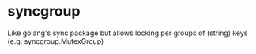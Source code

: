 # syncgroup
Like golang's sync package but allows locking per groups of (string) keys (e.g: syncgroup.MutexGroup)
